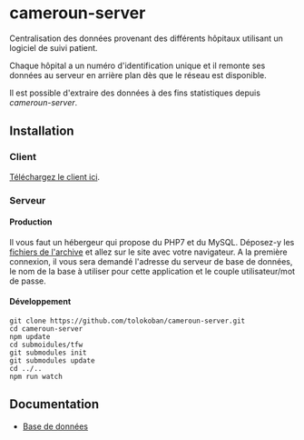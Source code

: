 # cameroun-server
Centralisation des données provenant des différents hôpitaux utilisant un logiciel de suivi patient.

Chaque hôpital a un numéro d'identification unique et il remonte ses données au serveur en arrière plan dès que le réseau est disponible.

Il est possible d'extraire des données à des fins statistiques depuis *cameroun-server*.

## Installation
### Client
[Téléchargez le client ici](https://github.com/tolokoban/cameroun).

### Serveur
#### Production
Il vous faut un hébergeur qui propose du PHP7 et du MySQL.
Déposez-y les [fichiers de l'archive](https://github.com/tolokoban/cameroun-server/archive/gh-pages.zip) et allez sur le site avec votre navigateur. A la première connexion, il vous sera demandé l'adresse du serveur de base de données, le nom de la base à utiliser pour cette application et le couple utilisateur/mot de passe.

#### Développement
```
git clone https://github.com/tolokoban/cameroun-server.git
cd cameroun-server
npm update
cd submoidules/tfw
git submodules init
git submodules update
cd ../..
npm run watch
```

## Documentation

* [Base de données](man/db.md)
